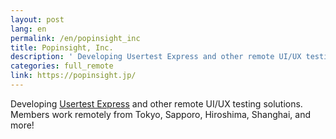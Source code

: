 ```yaml
---
layout: post
lang: en
permalink: /en/popinsight_inc
title: Popinsight, Inc.
description: ' Developing Usertest Express and other remote UI/UX testing solutions. Members work remotely from Tokyo, Sapporo, Hiroshima, Shanghai, and more! '
categories: full_remote
link: https://popinsight.jp/
---
```


<p>Developing <a href="https://usertesting.jp/express">Usertest Express</a> and other remote UI/UX testing solutions. Members work remotely from Tokyo, Sapporo, Hiroshima, Shanghai, and more!</p>
